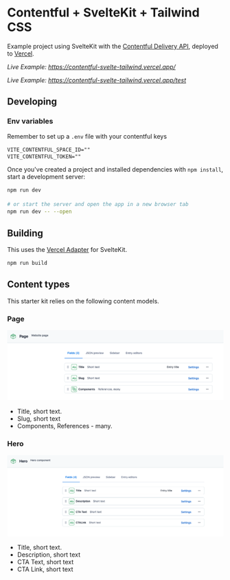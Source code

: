 # Contentful + SvelteKit + Tailwind CSS

Example project using SvelteKit with the [Contentful Delivery API](https://www.contentful.com/developers/docs/references/content-delivery-api/), deployed to [Vercel](https://vercel.com).

_Live Example: https://contentful-svelte-tailwind.vercel.app/_

_Live Example: https://contentful-svelte-tailwind.vercel.app/test_

## Developing

### Env variables

Remember to set up a `.env` file with your contentful keys

```env
VITE_CONTENTFUL_SPACE_ID=""
VITE_CONTENTFUL_TOKEN=""
```

Once you've created a project and installed dependencies with `npm install`, start a development server:

```bash
npm run dev

# or start the server and open the app in a new browser tab
npm run dev -- --open
```

## Building

This uses the [Vercel Adapter](https://github.com/sveltejs/kit/tree/master/packages/adapter-vercel) for SvelteKit.

```bash
npm run build
```

## Content types
This starter kit relies on the following content models.

### Page
![Page content model](./static/page.png)
* Title, short text.
* Slug, short text
* Components, References - many.

### Hero
![Hero content model](./static/hero.png)
* Title, short text.
* Description, short text
* CTA Text, short text
* CTA Link, short text
